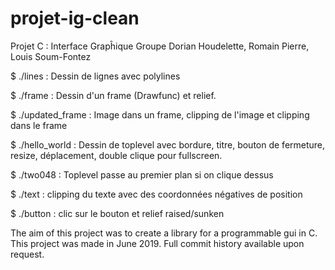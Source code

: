 # projet-ig-clean

Projet C : Interface Grapĥique
Groupe Dorian Houdelette, Romain Pierre, Louis Soum-Fontez


$ ./lines : Dessin de lignes avec polylines

$ ./frame : Dessin d'un frame (Drawfunc) et relief.

$ ./updated_frame : Image dans un frame, clipping de l'image et clipping dans le frame

$ ./hello_world : Dessin de toplevel avec bordure, titre, bouton de fermeture, resize, déplacement, double clique pour fullscreen.

$ ./two048 : Toplevel passe au premier plan si on clique dessus

$ ./text : clipping du texte avec des coordonnées négatives de position

$ ./button : clic sur le bouton et relief raised/sunken


The aim of this project was to create a library for a programmable gui in C.
This project was made in June 2019.
Full commit history available upon request. 
